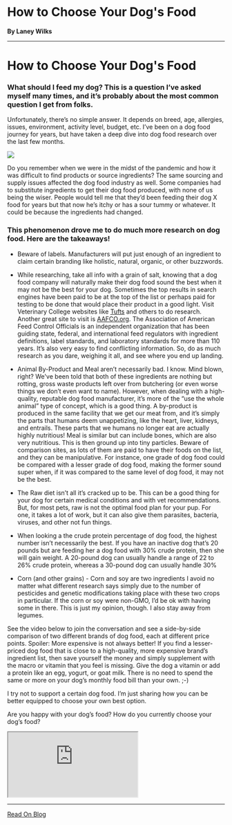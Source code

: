 # How to Choose Your Dog's Food

**By Laney Wilks**

---

# How to Choose Your Dog's Food

### What should I feed my dog? This is a question I’ve asked myself many times, and it’s probably about the most common question I get from folks.

  

Unfortunately, there’s no simple answer. It depends on breed, age, allergies, issues, environment, activity level, budget, etc. I’ve been on a dog food journey for years, but have taken a deep dive into dog food research over the last few months.

![](https://static.wixstatic.com/media/33b9adde585943a0926bfc7eff891d63.jpg/v1/fill/w_668,h_446,al_c,q_80,usm_0.66_1.00_0.01,enc_auto/33b9adde585943a0926bfc7eff891d63.jpg)

Do you remember when we were in the midst of the pandemic and how it was difficult to find products or source ingredients? The same sourcing and supply issues affected the dog food industry as well. Some companies had to substitute ingredients to get their dog food produced, with none of us being the wiser. People would tell me that they’d been feeding their dog X food for years but that now he’s itchy or has a sour tummy or whatever. It could be because the ingredients had changed.

  

### This phenomenon drove me to do much more research on dog food. Here are the takeaways!

-   Beware of labels. Manufacturers will put just enough of an ingredient to claim certain branding like holistic, natural, organic, or other buzzwords.  
    
-   While researching, take all info with a grain of salt, knowing that a dog food company will naturally make their dog food sound the best when it may not be the best for your dog. Sometimes the top results in search engines have been paid to be at the top of the list or perhaps paid for testing to be done that would place their product in a good light. Visit Veterinary College websites like [<u style="text-decoration: underline;"><span>Tufts</span></u>](https://vetnutrition.tufts.edu/) and others to do research. Another great site to visit is [<u style="text-decoration: underline;"><span>AAFCO.org</span></u>](https://www.aafco.org/). The Association of American Feed Control Officials is an independent organization that has been guiding state, federal, and international feed regulators with ingredient definitions, label standards, and laboratory standards for more than 110 years. It’s also very easy to find conflicting information. So, do as much research as you dare, weighing it all, and see where you end up landing.  
    
-   Animal By-Product and Meal aren’t necessarily bad. I know. Mind blown, right? We've been told that both of these ingredients are nothing but rotting, gross waste products left over from butchering (or even worse things we don’t even want to name). However, when dealing with a high-quality, reputable dog food manufacturer, it’s more of the “use the whole animal” type of concept, which is a good thing. A by-product is produced in the same facility that we get our meat from, and it’s simply the parts that humans deem unappetizing, like the heart, liver, kidneys, and entrails. These parts that we humans no longer eat are actually highly nutritious! Meal is similar but can include bones, which are also very nutritious. This is then ground up into tiny particles. Beware of comparison sites, as lots of them are paid to have their foods on the list, and they can be manipulative. For instance, one grade of dog food could be compared with a lesser grade of dog food, making the former sound super when, if it was compared to the same level of dog food, it may not be the best.  
    
-   The Raw diet isn’t all it’s cracked up to be. This can be a good thing for your dog for certain medical conditions and with vet recommendations. But, for most pets, raw is not the optimal food plan for your pup. For one, it takes a lot of work, but it can also give them parasites, bacteria, viruses, and other not fun things.  
    
-   When looking a the crude protein percentage of dog food, the highest number isn’t necessarily the best. If you have an inactive dog that’s 20 pounds but are feeding her a dog food with 30% crude protein, then she will gain weight. A 20-pound dog can usually handle a range of 22 to 26% crude protein, whereas a 30-pound dog can usually handle 30%  
    
-   Corn (and other grains) - Corn and soy are two ingredients I avoid no matter what different research says simply due to the number of pesticides and genetic modifications taking place with these two crops in particular. If the corn or soy were non-GMO, I’d be ok with having some in there. This is just my opinion, though. I also stay away from legumes.
    

See the video below to join the conversation and see a side-by-side comparison of two different brands of dog food, each at different price points. Spoiler: More expensive is not always better! If you find a lesser-priced dog food that is close to a high-quality, more expensive brand’s ingredient list, then save yourself the money and simply supplement with the macro or vitamin that you feel is missing. Give the dog a vitamin or add a protein like an egg, yogurt, or goat milk. There is no need to spend the same or more on your dog’s monthly food bill than your own. ;-)

  

I try not to support a certain dog food. I’m just sharing how you can be better equipped to choose your own best option.

  

Are you happy with your dog’s food? How do you currently choose your dog’s food?

  

<iframe class="cVnGB" title="remote content" data-hook="iframeComponent" allow="fullscreen; autoplay" allowfullscreen="" src="https://fd9f21f3-a61e-477c-89eb-7d81b5f47b5d.usrfiles.com/html/2b2e4b_d767b483cae16e027c4ea8ac7906fbf4.html" style="background-color: transparent;"></iframe>

---

[Read On Blog](https://www.fineanddandyaussiedoodles.com/post/how-to-choose-your-dog-s-food)